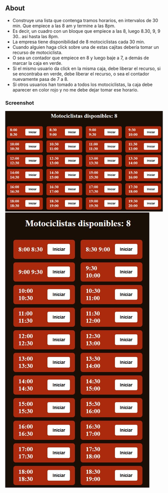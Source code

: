 
## About
- Construye una lista que contenga tramos horarios, en intervalos de 30 min. Que empiece a las 8 am y termine a las 8pm.
- Es decir, un cuadro con un bloque que empiece a las 8, luego 8.30, 9, 9 30.. así hasta las 8pm.
- La empresa tiene disponibilidad de 8 motociclistas cada 30 min.
- Cuando alguien haga click sobre una de estas cajitas debería tomar un recurso de motociclista.
- O sea un contador que empiece en 8 y luego baje a 7, a demás de marcar la caja en verde.
- Si el mismo usuario da click en la misma caja, debe liberar el recurso, si se encontraba en verde, debe liberar el recurso, o sea el contador nuevamente pasa de 7 a 8.
- Si otros usuarios han tomado a todos los motociclistas, la caja debe aparecer en color rojo y no me debe dejar tomar ese horario.

### Screenshot

![view](./public/view.jpg)
![view-mobile](./public/view_mobile.jpg)


